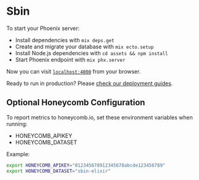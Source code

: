 # Sbin

To start your Phoenix server:

  * Install dependencies with `mix deps.get`
  * Create and migrate your database with `mix ecto.setup`
  * Install Node.js dependencies with `cd assets && npm install`
  * Start Phoenix endpoint with `mix phx.server`

Now you can visit [`localhost:4000`](http://localhost:4000) from your browser.

Ready to run in production? Please [check our deployment guides](https://hexdocs.pm/phoenix/deployment.html).

## Optional Honeycomb Configuration

To report metrics to honeycomb.io, set these environment variables when running:

* HONEYCOMB_APIKEY
* HONEYCOMB_DATASET

Example:

```bash
export HONEYCOMB_APIKEY="012345678912345678abcde123456789"
export HONEYCOMB_DATASET="sbin-elixir"
```

